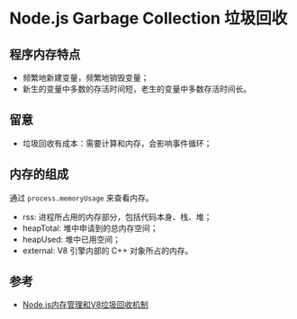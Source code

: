 # Node.js Garbage Collection 垃圾回收

## 程序内存特点

- 频繁地新建变量，频繁地销毁变量；
- 新生的变量中多数的存活时间短，老生的变量中多数存活时间长。

## 留意

- 垃圾回收有成本：需要计算和内存，会影响事件循环；

## 内存的组成

通过 `process.memoryUsage` 来查看内存。

- rss: 进程所占用的内存部分，包括代码本身、栈、堆；
- heapTotal: 堆中申请到的总内存空间；
- heapUsed: 堆中已用空间；
- external: V8 引擎内部的 C++ 对象所占的内存。

## 参考

- [Node.js内存管理和V8垃圾回收机制](https://juejin.cn/post/6844903878928891911)
